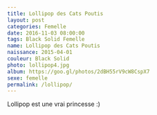 ```yaml
---
title: Lollipop des Cats Poutis
layout: post
categories: Femelle
date: 2016-11-03 08:00:00
tags: Black Solid Femelle
name: Lollipop des Cats Poutis
naissance: 2015-04-01
couleur: Black Solid
photo: lollipop4.jpg
album: https://goo.gl/photos/2dBH55rV9cW8CspX7
sexe: femelle
permalink: /lollipop/
---
```


Lollipop est une vrai princesse :)
